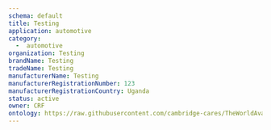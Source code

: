 ```yaml
---
schema: default
title: Testing
application: automotive
category:
  -  automotive
organization: Testing
brandName: Testing
tradeName: Testing
manufacturerName: Testing
manufacturerRegistrationNumber: 123
manufacturerRegistrationCountry: Uganda
status: active
owner: CRF
ontology: https://raw.githubusercontent.com/cambridge-cares/TheWorldAvatar/dev-composite-materials-ontology/JPS_Ontology/ontology/ontomatpassport/ontomatpassport.owl
---
```

